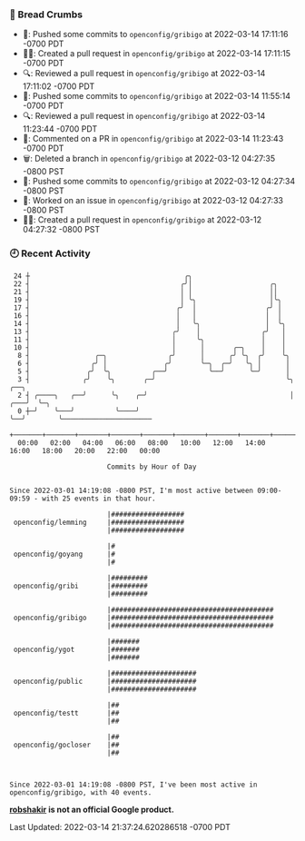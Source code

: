 ### 🍞 Bread Crumbs

 * 🚢: Pushed some commits to `openconfig/gribigo` at 2022-03-14 17:11:16 -0700 PDT
 * ✍🏼: Created a pull request in `openconfig/gribigo` at 2022-03-14 17:11:15 -0700 PDT
 * 🔍: Reviewed a pull request in  `openconfig/gribigo` at 2022-03-14 17:11:02 -0700 PDT
 * 🚢: Pushed some commits to `openconfig/gribigo` at 2022-03-14 11:55:14 -0700 PDT
 * 🔍: Reviewed a pull request in  `openconfig/gribigo` at 2022-03-14 11:23:44 -0700 PDT
 * 💬: Commented on a PR in  `openconfig/gribigo` at 2022-03-14 11:23:43 -0700 PDT
 * 🗑: Deleted a branch in `openconfig/gribigo` at 2022-03-12 04:27:35 -0800 PST
 * 🚢: Pushed some commits to `openconfig/gribigo` at 2022-03-12 04:27:34 -0800 PST
 * 👀: Worked on an issue in `openconfig/gribigo` at 2022-03-12 04:27:33 -0800 PST
 * ✍🏼: Created a pull request in `openconfig/gribigo` at 2022-03-12 04:27:32 -0800 PST

### 🕘 Recent Activity
```
 24 ┼                                      ╭╮
 22 ┤                                     ╭╯│                   ╭╮
 21 ┤                                     │ │                   ││
 19 ┤                                     │ ╰╮                  │╰╮
 17 ┤                                    ╭╯  │                 ╭╯ │
 16 ┤                                    │   │                 │  │
 14 ┤                                    │   ╰╮                │  ╰╮
 13 ┤                                   ╭╯    │               ╭╯   │
 11 ┤                                   │     ╰╮              │    │
 10 ┤                                   │      │       ╭─╮    │    │
  8 ┤                ╭─╮               ╭╯      │      ╭╯ ╰╮  ╭╯    ╰╮
  6 ┤               ╭╯ │              ╭╯       ╰─╮  ╭─╯   ╰╮ │      │
  5 ┤              ╭╯  ╰╮          ╭──╯          ╰──╯      ╰─╯      │
  3 ┤             ╭╯    ╰╮       ╭─╯                                ╰╮      ╭──╮
  2 ┤ ╭────╮   ╭──╯      ╰╮    ╭─╯                                   │  ╭───╯  ╰─╮
  0 ┼─╯    ╰───╯          ╰────╯                                     ╰──╯        ╰──────────────────────
    +───────+───────+───────+───────+───────+───────+───────+───────+───────+───────+───────+───────+────
  00:00   02:00   04:00   06:00   08:00   10:00   12:00   14:00   16:00   18:00   20:00   22:00   00:00   

						Commits by Hour of Day


Since 2022-03-01 14:19:08 -0800 PST, I'm most active between 09:00-09:59 - with 25 events in that hour.

```



```
                        |##################
 openconfig/lemming     |##################
                        |##################

                        |#
 openconfig/goyang      |#
                        |#

                        |#########
 openconfig/gribi       |#########
                        |#########

                        |########################################
 openconfig/gribigo     |########################################
                        |########################################

                        |#######
 openconfig/ygot        |#######
                        |#######

                        |#####################
 openconfig/public      |#####################
                        |#####################

                        |##
 openconfig/testt       |##
                        |##

                        |##
 openconfig/gocloser    |##
                        |##



Since 2022-03-01 14:19:08 -0800 PST, I've been most active in openconfig/gribigo, with 40 events.

```
**[robshakir](mailto:robjs@google.com) is not an official Google product.**  


Last Updated: 2022-03-14 21:37:24.620286518 -0700 PDT
